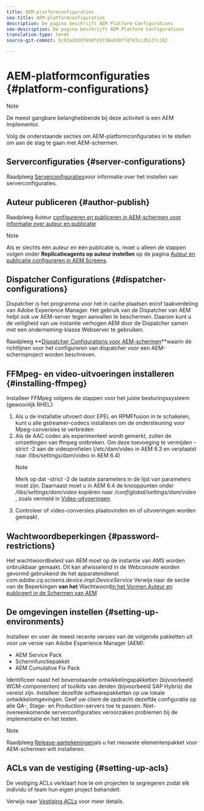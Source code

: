 ```yaml
---
title: AEM-platformconfiguraties
seo-title: AEM-platformconfiguraties
description: De pagina beschrijft AEM Platform Configurations
seo-description: De pagina beschrijft AEM Platform Configurations
translation-type: tm+mt
source-git-commit: 5c83a2b59769dfd3736a830f7d7d3cc35137c182

---
```


# AEM-platformconfiguraties {#platform-configurations}

>[!NOTE]
>
>De meest gangbare belanghebbende bij deze activiteit is een AEM Implementor.

Volg de onderstaande secties om AEM-platformconfiguraties in te stellen om aan de slag te gaan met AEM-schermen.

## Serverconfiguraties {#server-configurations}

Raadpleeg [Serverconfiguraties](https://helpx.adobe.com/experience-manager/6-5/screens/using/configuring-screens-introduction.html#ServerConfiguration)voor informatie over het instellen van serverconfiguraties.

## Auteur publiceren {#author-publish}

Raadpleeg Auteur [configureren en publiceren in AEM-schermen voor informatie over auteur en publicatie](https://helpx.adobe.com/experience-manager/6-5/screens/using/author-and-publish.html)

>[!NOTE]
>
> Als er slechts één auteur en één publicatie is, moet u alleen de stappen volgen onder **Replicatieagents op auteur instellen** op de pagina [Auteur en publicatie configureren in AEM Screens](https://helpx.adobe.com/experience-manager/6-5/screens/using/author-and-publish.html).

## Dispatcher Configurations {#dispatcher-configurations}

Dispatcher is het programma voor het in cache plaatsen en/of taakverdeling van Adobe Experience Manager. Het gebruik van de Dispatcher van AEM helpt ook uw AEM-server tegen aanvallen te beschermen. Daarom kunt u de veiligheid van uw instantie verhogen AEM door de Dispatcher samen met een onderneming-klasse Webserver te gebruiken.

Raadpleeg **[Dispatcher Configurations voor AEM-schermen](https://helpx.adobe.com/experience-manager/6-5/screens/using/dispatcher-configurations-aem-screens.html)**waarin de richtlijnen voor het configureren van dispatcher voor een AEM-schermproject worden beschreven.

## FFMpeg- en video-uitvoeringen installeren {#installing-ffmpeg}

Installeer FFMpeg volgens de stappen voor het juiste besturingssysteem (gewoonlijk RHEL):

1. Als u de installatie uitvoert door EPEL en RPMFfusion in te schakelen, kunt u alle gstreamer-codecs installeren om de ondersteuning voor Mpeg-conversies te verbreden
1. Als de AAC codec als experimenteel wordt gemerkt, zullen de omzettingen van ffmpeg ontbreken. Om deze toevoeging te vermijden -strict -2 aan de videoprofielen (/etc/dam/video in AEM 6.3 en verplaatst naar /libs/settings/dam/video in AEM 6.4)
   >[!NOTE]
   >
   > Merk op dat -strict -2 de laatste parameters in de lijst van parameters moet zijn. Daarnaast moet u in AEM 6.4 de knooppunten onder */libs/settings/dam/video* kopiëren naar */conf/global/settings/dam/video* , zoals vermeld in [Video-uitvoeringen](https://helpx.adobe.com/experience-manager/6-5/screens/using/generating-renditions.html).
1. Controleer of video-conversies plaatsvinden en of uitvoeringen worden gemaakt.

## Wachtwoordbeperkingen {#password-restrictions}

Het wachtwoordbeleid van AEM moet op de instantie van AMS worden onbruikbaar gemaakt. Dit kan afwisselend in de Webconsole worden gevormd gebruikend de het apparatendienst *com.adobe.cq.screens.device.impl.DeviceService* Verwijs naar de sectie van de Beperkingen **van het** Wachtwoord[in het Vormen Auteur en publiceert in de Schermen van AEM](https://helpx.adobe.com/experience-manager/6-5/screens/using/author-and-publish.html)

## De omgevingen instellen {#setting-up-environments}

Installeer en voer de meest recente versies van de volgende pakketten uit voor uw versie van Adobe Experience Manager (AEM):

* AEM Service Pack
* Schermfunctiepakket
* AEM Cumulative Fix Pack

Identificeer naast het bovenstaande ontwikkelingspakketten (bijvoorbeeld WCM-componenten) of toolkits van derden (bijvoorbeeld SAP Hybris) die vereist zijn.
Installeer dezelfde softwarepakketten op uw lokale ontwikkelomgevingen. Geef uw client de opdracht dezelfde configuratie op alle QA-, Stage- en Production-servers toe te passen. Niet-overeenkomende serverconfiguraties veroorzaken problemen bij de implementatie en het testen.

>[!NOTE]
> Raadpleeg [Release-aantekeningen](https://helpx.adobe.com/experience-manager/6-5/screens/user-guide.html?topic=/experience-manager/6-5/screens/morehelp/release-notes.ug.js)als u het nieuwste elementenpakket voor AEM-schermen wilt installeren.

## ACLs van de vestiging {#setting-up-acls}

De vestiging ACLs verklaart hoe te om projecten te segregeren zodat elk individu of team hun eigen project behandelt.

Verwijs naar [Vestiging ACLs](https://helpx.adobe.com/experience-manager/6-5/screens/using/setting-up-acls.html) voor meer details.
